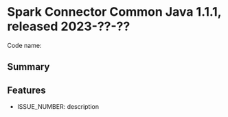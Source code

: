 # Spark Connector Common Java 1.1.1, released 2023-??-??

Code name:

## Summary

## Features

* ISSUE_NUMBER: description

